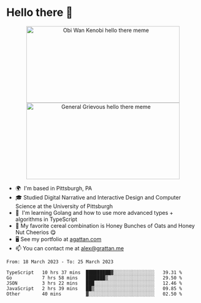 <!--
**GameDog9988/GameDog9988** is a ✨ _special_ ✨ repository because its `README.md` (this file) appears on your GitHub profile.

Here are some ideas to get you started:

- 🔭 I’m currently working on ...
- 🌱 I’m currently learning ...
- 👯 I’m looking to collaborate on ...
- 🤔 I’m looking for help with ...
- 💬 Ask me about ...
- 📫 How to reach me: ...
- 😄 Pronouns: ...
- ⚡ Fun fact: ...
-->



Hello there 👋
==================================

<a href="https://youtu.be/rEq1Z0bjdwc">
<p align="center">
<img src="https://user-images.githubusercontent.com/51346343/201241572-d3b30f79-b340-4de1-9d24-6adc9035fce1.png" alt="Obi Wan Kenobi hello there meme" width=400 height=200 style="object-fit:contain" />
<img src="https://user-images.githubusercontent.com/51346343/201242896-c71a6026-48b4-4407-8cb4-988030f7b59a.png" alt="General Grievous hello there meme" width=400 height=200 style="object-fit:contain" />
</p>
</a>

- 🌍  I'm based in Pittsburgh, PA
- 🎓  Studied Digital Narrative and Interactive Design and Computer Science at the University of Pittsburgh
- 🌱  I'm learning Golang and how to use more advanced types + algorithms in TypeScript
- 🥣  My favorite cereal combination is Honey Bunches of Oats and Honey Nut Cheerios 😋
- 🖥️  See my portfolio at [agattan.com](http://agrattan.com/)
- 📫  You can contact me at [alex@grattan.me](mailto:alex@grattan.me)

<!--START_SECTION:waka-->

```text
From: 18 March 2023 - To: 25 March 2023

TypeScript   10 hrs 37 mins  █████████▓░░░░░░░░░░░░░░░   39.31 %
Go           7 hrs 58 mins   ███████▒░░░░░░░░░░░░░░░░░   29.50 %
JSON         3 hrs 22 mins   ███░░░░░░░░░░░░░░░░░░░░░░   12.46 %
JavaScript   2 hrs 39 mins   ██▒░░░░░░░░░░░░░░░░░░░░░░   09.85 %
Other        40 mins         ▓░░░░░░░░░░░░░░░░░░░░░░░░   02.50 %
```

<!--END_SECTION:waka-->

